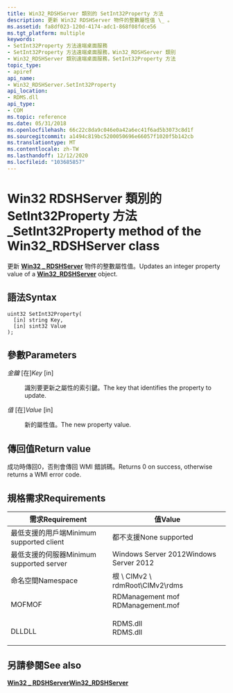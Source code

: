 ```yaml
---
title: Win32_RDSHServer 類別的 SetInt32Property 方法
description: 更新 Win32 RDSHServer 物件的整數屬性值 \_ 。
ms.assetid: fa8df023-120d-4174-adc1-868f08fdce56
ms.tgt_platform: multiple
keywords:
- SetInt32Property 方法遠端桌面服務
- SetInt32Property 方法遠端桌面服務，Win32_RDSHServer 類別
- Win32_RDSHServer 類別遠端桌面服務，SetInt32Property 方法
topic_type:
- apiref
api_name:
- Win32_RDSHServer.SetInt32Property
api_location:
- RDMS.dll
api_type:
- COM
ms.topic: reference
ms.date: 05/31/2018
ms.openlocfilehash: 66c22c8da9c046e0a42a6ec41f6ad5b3073c8d1f
ms.sourcegitcommit: a1494c819bc5200050696e66057f1020f5b142cb
ms.translationtype: MT
ms.contentlocale: zh-TW
ms.lasthandoff: 12/12/2020
ms.locfileid: "103685857"
---
```

# <a name="setint32property-method-of-the-win32_rdshserver-class"></a><span data-ttu-id="65b2b-106">Win32 RDSHServer 類別的 SetInt32Property 方法 \_</span><span class="sxs-lookup"><span data-stu-id="65b2b-106">SetInt32Property method of the Win32\_RDSHServer class</span></span>

<span data-ttu-id="65b2b-107">更新 [**Win32 \_ RDSHServer**](win32-rdshserver.md) 物件的整數屬性值。</span><span class="sxs-lookup"><span data-stu-id="65b2b-107">Updates an integer property value of a [**Win32\_RDSHServer**](win32-rdshserver.md) object.</span></span>

## <a name="syntax"></a><span data-ttu-id="65b2b-108">語法</span><span class="sxs-lookup"><span data-stu-id="65b2b-108">Syntax</span></span>


```mof
uint32 SetInt32Property(
  [in] string Key,
  [in] sint32 Value
);
```



## <a name="parameters"></a><span data-ttu-id="65b2b-109">參數</span><span class="sxs-lookup"><span data-stu-id="65b2b-109">Parameters</span></span>

<dl> <dt>

<span data-ttu-id="65b2b-110">*金鑰* \[在\]</span><span class="sxs-lookup"><span data-stu-id="65b2b-110">*Key* \[in\]</span></span>
</dt> <dd>

<span data-ttu-id="65b2b-111">識別要更新之屬性的索引鍵。</span><span class="sxs-lookup"><span data-stu-id="65b2b-111">The key that identifies the property to update.</span></span>

</dd> <dt>

<span data-ttu-id="65b2b-112">*值* \[在\]</span><span class="sxs-lookup"><span data-stu-id="65b2b-112">*Value* \[in\]</span></span>
</dt> <dd>

<span data-ttu-id="65b2b-113">新的屬性值。</span><span class="sxs-lookup"><span data-stu-id="65b2b-113">The new property value.</span></span>

</dd> </dl>

## <a name="return-value"></a><span data-ttu-id="65b2b-114">傳回值</span><span class="sxs-lookup"><span data-stu-id="65b2b-114">Return value</span></span>

<span data-ttu-id="65b2b-115">成功時傳回0，否則會傳回 WMI 錯誤碼。</span><span class="sxs-lookup"><span data-stu-id="65b2b-115">Returns 0 on success, otherwise returns a WMI error code.</span></span>

## <a name="requirements"></a><span data-ttu-id="65b2b-116">規格需求</span><span class="sxs-lookup"><span data-stu-id="65b2b-116">Requirements</span></span>



| <span data-ttu-id="65b2b-117">需求</span><span class="sxs-lookup"><span data-stu-id="65b2b-117">Requirement</span></span> | <span data-ttu-id="65b2b-118">值</span><span class="sxs-lookup"><span data-stu-id="65b2b-118">Value</span></span> |
|-------------------------------------|---------------------------------------------------------------------------------------------|
| <span data-ttu-id="65b2b-119">最低支援的用戶端</span><span class="sxs-lookup"><span data-stu-id="65b2b-119">Minimum supported client</span></span><br/> | <span data-ttu-id="65b2b-120">都不支援</span><span class="sxs-lookup"><span data-stu-id="65b2b-120">None supported</span></span><br/>                                                                   |
| <span data-ttu-id="65b2b-121">最低支援的伺服器</span><span class="sxs-lookup"><span data-stu-id="65b2b-121">Minimum supported server</span></span><br/> | <span data-ttu-id="65b2b-122">Windows Server 2012</span><span class="sxs-lookup"><span data-stu-id="65b2b-122">Windows Server 2012</span></span><br/>                                                              |
| <span data-ttu-id="65b2b-123">命名空間</span><span class="sxs-lookup"><span data-stu-id="65b2b-123">Namespace</span></span><br/>                | <span data-ttu-id="65b2b-124">根 \\ CIMv2 \\ rdm</span><span class="sxs-lookup"><span data-stu-id="65b2b-124">Root\\CIMv2\\rdms</span></span><br/>                                                                |
| <span data-ttu-id="65b2b-125">MOF</span><span class="sxs-lookup"><span data-stu-id="65b2b-125">MOF</span></span><br/>                      | <dl> <span data-ttu-id="65b2b-126"><dt>RDManagement mof</dt></span><span class="sxs-lookup"><span data-stu-id="65b2b-126"><dt>RDManagement.mof</dt></span></span> </dl> |
| <span data-ttu-id="65b2b-127">DLL</span><span class="sxs-lookup"><span data-stu-id="65b2b-127">DLL</span></span><br/>                      | <dl> <span data-ttu-id="65b2b-128"><dt>RDMS.dll</dt></span><span class="sxs-lookup"><span data-stu-id="65b2b-128"><dt>RDMS.dll</dt></span></span> </dl>         |



## <a name="see-also"></a><span data-ttu-id="65b2b-129">另請參閱</span><span class="sxs-lookup"><span data-stu-id="65b2b-129">See also</span></span>

<dl> <dt>

[<span data-ttu-id="65b2b-130">**Win32 \_ RDSHServer**</span><span class="sxs-lookup"><span data-stu-id="65b2b-130">**Win32\_RDSHServer**</span></span>](win32-rdshserver.md)
</dt> </dl>

 

 





